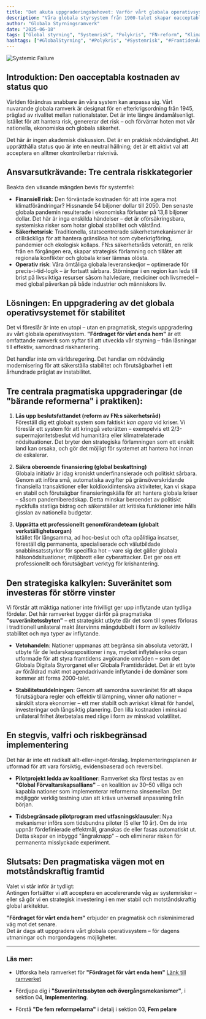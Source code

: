 ```yaml
---
title: "Det akuta uppgraderingsbehovet: Varför vårt globala operativsystem är en risk (och hur vi åtgärdar det)"
description: "Våra globala styrsystem från 1900-talet skapar oacceptabla systemrisker. Upptäck hur 'Fördraget för vårt enda hem' erbjuder en pragmatisk, stegvis uppgradering för en mer motståndskraftig och stabil framtid."
author: "Globala Styrningsramverk"
date: "2025-06-18"
tags: ["Global styrning", "Systemrisk", "Polykris", "FN-reform", "Klimatåtgärder", "Pandemiberedskap", "Ekonomisk stabilitet"]
hashtags: ["#GlobalStyrning", "#Polykris", "#Systemrisk", "#FramtidenÄrNu", "#FördragFörVårtEndaHem", "#KlimatÅtgärder", "#FNReform"]
---
```


![Systemic Failure](/images/blog/header-post-1-version-kintsugi.png)

## Introduktion: Den oacceptabla kostnaden av status quo

Världen förändras snabbare än våra system kan anpassa sig. Vårt nuvarande globala ramverk är designat för en efterkrigsordning från 1945, präglad av rivalitet mellan nationalstater. Det är inte längre ändamålsenligt. Istället för att hantera risk, genererar det risk – och förvärrar hoten mot vår nationella, ekonomiska och globala säkerhet.

Det här är ingen akademisk diskussion. Det är en praktisk nödvändighet. Att upprätthålla status quo är inte en neutral hållning; det är ett aktivt val att acceptera en alltmer okontrollerbar risknivå.

## Ansvarsutkrävande: Tre centrala riskkategorier

Beakta den växande mängden bevis för systemfel:

* **Finansiell risk**: Den förväntade kostnaden för att inte agera mot klimatförändringar? Hissnande 54 biljoner dollar till 2050. Den senaste globala pandemin resulterade i ekonomiska förluster på 13,8 biljoner dollar. Det här är inga enskilda händelser – det är oförsäkringsbara, systemiska risker som hotar global stabilitet och välstånd.
* **Säkerhetsrisk**: Traditionella, statscentrerade säkerhetsmekanismer är otillräckliga för att hantera gränslösa hot som cyberkrigföring, pandemier och ekologisk kollaps. FN:s säkerhetsråds vetorätt, en relik från en förgången era, skapar strategisk förlamning och tillåter att regionala konflikter och globala kriser lämnas olösta.
* **Operativ risk**: Våra ömtåliga globala leveranskedjor – optimerade för precis-i-tid-logik – är fortsatt sårbara. Störningar i en region kan leda till brist på livsviktiga resurser såsom halvledare, mediciner och livsmedel – med global påverkan på både industrier och människors liv.

## Lösningen: En uppgradering av det globala operativsystemet för stabilitet

Det vi föreslår är inte en utopi – utan en pragmatisk, stegvis uppgradering av vårt globala operativsystem. **"Fördraget för vårt enda hem"** är ett omfattande ramverk som syftar till att utveckla vår styrning – från låsningar till effektiv, samordnad riskhantering.

Det handlar inte om världsregering. Det handlar om nödvändig modernisering för att säkerställa stabilitet och förutsägbarhet i ett århundrade präglat av instabilitet.

## Tre centrala pragmatiska uppgraderingar (de "bärande reformerna" i praktiken):

1. **Lås upp beslutsfattandet (reform av FN:s säkerhetsråd)**  
   Föreställ dig ett globalt system som faktiskt *kan agera* vid kriser. Vi föreslår ett system för att kringgå vetorätten – exempelvis ett 2/3-supermajoritetsbeslut vid humanitära eller klimatrelaterade nödsituationer. Det bryter den strategiska förlamningen som ett enskilt land kan orsaka, och gör det möjligt för systemet att hantera hot innan de eskalerar.

2. **Säkra oberoende finansiering (global beskattning)**  
   Globala initiativ är idag kroniskt underfinansierade och politiskt sårbara. Genom att införa små, automatiska avgifter på gränsöverskridande finansiella transaktioner eller koldioxidintensiva aktiviteter, kan vi skapa en stabil och förutsägbar finansieringskälla för att hantera globala kriser – såsom pandemiberedskap. Detta minskar beroendet av politiskt nyckfulla statliga bidrag och säkerställer att kritiska funktioner inte hålls gisslan av nationella budgetar.

3. **Upprätta ett professionellt genomförandeteam (globalt verkställighetsorgan)**  
   Istället för långsamma, ad hoc-beslut och ofta opålitliga insatser, föreställ dig permanenta, specialiserade och välutbildade snabbinsatsstyrkor för specifika hot – vare sig det gäller globala hälsonödsituationer, miljöbrott eller cyberattacker. Det ger oss ett professionellt och förutsägbart verktyg för krishantering.

## Den strategiska kalkylen: Suveränitet som investeras för större vinster

Vi förstår att mäktiga nationer inte frivilligt ger upp inflytande utan tydliga fördelar. Det här ramverket bygger därför på pragmatiska **"suveränitetssbyten"** – ett strategiskt utbyte där det som till synes förloras i traditionell unilateral makt återvinns mångdubbelt i form av kollektiv stabilitet och nya typer av inflytande.

* **Vetohandeln**: Nationer uppmanas att begränsa sin absoluta vetorätt. I utbyte får de ledarskapspositioner i nya, mycket inflytelserika organ utformade för att styra framtidens avgörande områden – som det Globala Digitala Styrorganet eller Globala Framtidsrådet. Det är ett byte av föråldrad makt mot agendadrivande inflytande i de domäner som kommer att forma 2000-talet.

* **Stabilitetsutdelningen**: Genom att samordna suveränitet för att skapa förutsägbara regler och effektiv tillämpning, vinner *alla* nationer – särskilt stora ekonomier – ett mer stabilt och avriskat klimat för handel, investeringar och långsiktig planering. Den lilla kostnaden i minskad unilateral frihet återbetalas med råge i form av minskad volatilitet.

## En stegvis, valfri och riskbegränsad implementering

Det här är inte ett radikalt allt-eller-inget-förslag. Implementeringsplanen är utformad för att vara försiktig, evidensbaserad och reversibel.

* **Pilotprojekt ledda av koalitioner**: Ramverket ska först testas av en **"Global Förvaltarskapsallians"** – en koalition av 30–50 villiga och kapabla nationer som implementerar reformerna sinsemellan. Det möjliggör verklig testning utan att kräva universell anpassning från början.

* **Tidsbegränsade pilotprogram med utfasningsklausuler**: Nya mekanismer införs som tidsbundna piloter (5 eller 10 år). Om de inte uppnår fördefinierade effektmål, granskas de eller fasas automatiskt ut. Detta skapar en inbyggd "ångraknapp" – och eliminerar risken för permanenta misslyckade experiment.

## Slutsats: Den pragmatiska vägen mot en motståndskraftig framtid

Valet vi står inför är tydligt:  
Antingen fortsätter vi att acceptera en accelererande våg av systemrisker –  
eller så gör vi en strategisk investering i en mer stabil och motståndskraftig global arkitektur.

**"Fördraget för vårt enda hem"** erbjuder en pragmatisk och riskminimerad väg mot det senare.  
Det är dags att uppgradera vårt globala operativsystem – för dagens utmaningar och morgondagens möjligheter.

---

### Läs mer:

* Utforska hela ramverket för **"Fördraget för vårt enda hem"**
  [Länk till ramverket](/frameworks/treaty-for-our-only-home)  

* Fördjupa dig i **"Suveränitetssbyten och övergångsmekanismer"**, i sektion 04, **Implementering**.
* Förstå **"De fem reformpelarna"** i detalj i sektion 03, **Fem pelare**

